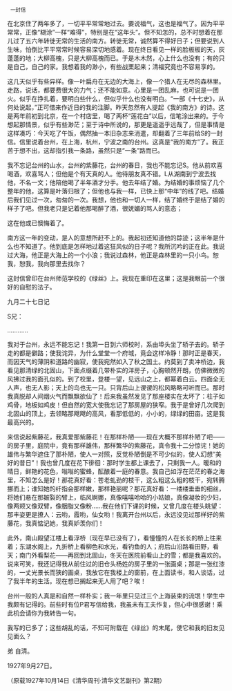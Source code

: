      一封信 

   在北京住了两年多了，一切平平常常地过去。要说福气，这也是福气了。因为平平常常，正像“糊涂”一样“难得”，特别是在“这年头”。但不知怎的，总不时想着在那儿过了五六年转徙无常的生活的南方。转徙无常，诚然算不得好日子；但要说到人生味，怕倒比平平常常时候容易深切地感着。现在终日看见一样的脸板板的天，灰蓬蓬的地；大柳高槐，只是大柳高槐而已。于是木木然，心上什么也没有；有的只是自己，自己的家。我想着我的渺小，有些战栗起来；清福究竟也不容易享的。 

   这几天似乎有些异样。像一叶扁舟在无边的大海上，像一个猎人在无尽的森林里。走路，说话，都要费很大的力气；还不能如意。心里是一团乱麻，也可说是一团火。似乎在挣扎着，要明白些什么，但似乎什么也没有明白。“一部《十七史》，从何处说起，”正可借来作近日的我的注脚。昨天忽然有人提起《我的南方》的诗。这是两年前初到北京，在一个村店里，喝了两杯“莲花白”以后，信笔涂出来的。于今想起那情景，似乎有些渺茫；至于诗中所说的，那更是遥遥乎远哉了，但是事情是这样凑巧：今天吃了午饭，偶然抽一本旧杂志来消遣，却翻着了三年前给S的一封信。信里说着台州，在上海，杭州，宁波之南的台州。这真是“我的南方”了。我正苦于想不出，这却指引我一条路，虽然只是“一条”路而已。 

   我不忘记台州的山水，台州的紫藤花，台州的春日，我也不能忘记S。他从前欢喜喝酒，欢喜骂人；但他是个有天真的人。他待朋友真不错。L从湖南到宁波去找他，不名一文；他陪他喝了半年酒才分手。他去年结了婚。为结婚的事烦恼了几个整年的他，这算是叶落归根了；但他也与我一样，已快上那“中年”的线了吧。结婚后我们见过一次，匆匆的一次。我想，他也和一切人一样，结了婚终于是结了婚的样子了吧。但我老只是记着他那喝醉了酒，很妩媚的骂人的意态； 

   这在他或已懊悔着了。 

   南方这一年的变动，是人的意想所赶不上的。我起初还知道他的踪迹；这半年是什么也不知道了。他到底是怎样地过着这狂风似的日子呢？我所沉吟的正在此。我说过大海，他正是大海上的一个小浪；我说过森林，他正是森林里的一只小鸟。恕我，恕我，我向那里去找你？ 

   这封信曾印在台州师范学校的《绿丝》上。我现在重印在这里；这是我眼前一个很好的自慰的法子。 

   九月二十七日记 

   S兄： 

   ………… 

   我对于台州，永远不能忘记！我第一日到六师校时，系由埠头坐了轿子去的。轿子走的都是僻路；使我诧异，为什么堂堂一个府城，竟会这样冷静！那时正是春天，而因天气的薄阴和道路的幽寂，使我宛然如入了秋之国土。约莫到了卖冲桥边，我看见那清绿的北固山，下面点缀着几带朴实的洋房子，心胸顿然开朗，仿佛微微的风拂过我的面孔似的。到了校里，登楼一望，见远山之上，都幂着白云。四面全无人声，也无人影；天上的鸟也无一只。只背后山上谡谡的松风略略可听而已。那时我真脱却人间烟火气而飘飘欲仙了！后来我虽然发见了那座楼实在太坏了：柱子如鸡骨，地板如鸡皮！但自然的宽大使我忘记了那房屋的狭窄。我于是曾好几次爬到北固山的顶上，去领略那飕飕的高风，看那低低的，小小的，绿绿的田亩。这是我最高兴的。 

   来信说起紫藤花，我真爱那紫藤花！在那样朴陋——现在大概不那样朴陋了吧——的房子里，庭院中，竟有那样雄伟，那样繁华的紫藤花，真令我十二分惊诧！她的雄伟与繁华遮住了那朴陋，使人一对照，反觉朴陋倒是不可少似的，使人幻想“美好的昔日”！我也曾几度在花下徘徊：那时学生都上课去了，只剩我一人。暖和的晴日，鲜艳的花色，嗡嗡的蜜蜂，酝酿着一庭的春意。我自己如浮在茫茫的春之海里，不知怎么是好！那花真好看：苍老虬劲的枝干，这么粗这么粗的枝干，宛转腾挪而上；谁知她的纤指会那样嫩，那样艳丽呢？那花真好看：一缕缕垂垂的细丝，将她们悬在那皴裂的臂上，临风婀娜，真像嘻嘻哈哈的小姑娘，真像凝妆的少妇，像两颊又像双臂，像胭脂又像粉……我在他们下课的时候，又曾几度在楼头眺望：那丰姿更是撩人：云哟，霞哟，仙女哟！我离开台州以后，永远没见过那样好的紫藤花，我真惦记她，我真妒羡你们！ 

   此外，南山殿望江楼上看浮桥（现在早已没有了），看憧憧的人在长长的桥上往来着；东湖水阁上，九折桥上看柳色和水光，看钓鱼的人；府后山沿路看田野，看天；南门外看梨花——再回到北固山，冬天在医院前看山上的雪；都是我喜欢的。说来可笑，我还记得我从前住过的旧仓头杨姓的房子里的一张画桌；那是一张红漆的，一丈光景长而狭的画桌，我放它在我楼上的窗前，在上面读书，和人谈话，过了我半年的生活。现在想已搁起来无人用了吧？唉！ 

   台州一般的人真是和自然一样朴实；我一年里只见过三个上海装束的流氓！学生中我颇有记得的。前些时有位P君写信给我，我虽未有工夫作复，但心中很感谢！乘此机会请你为我转告一句。 

   我写的已多了；这些胡乱的话，不知可附载在《绿丝》的末尾，使它和我的旧友见见面么？ 

   弟 自清。 

   1927年9月27日。 

   （原载1927年10月14日《清华周刊·清华文艺副刊》第2期） 

